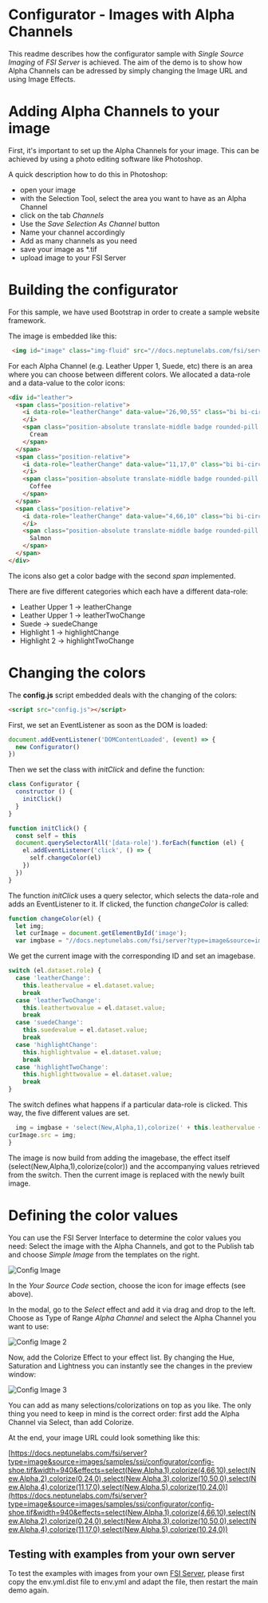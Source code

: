 # Configurator - Images with Alpha Channels

This readme describes how the configurator sample with *Single Source Imaging* of *FSI Server* is achieved.
The aim of the demo is to show how Alpha Channels can be adressed by simply changing the Image URL and using Image Effects.

# Adding Alpha Channels to your image

First, it's important to set up the Alpha Channels for your image. This can be achieved by using a
photo editing software like Photoshop.

A quick description how to do this in Photoshop:

- open your image
- with the Selection Tool, select the area you want to have as an Alpha Channel
- click on the tab *Channels*
- Use the *Save Selection As Channel* button
- Name your channel accordingly
- Add as many channels as you need
- save your image as *.tif
- upload image to your FSI Server

# Building the configurator

For this sample, we have used Bootstrap in order to create a sample website framework.

The image is embedded like this:

```html
 <img id="image" class="img-fluid" src="//docs.neptunelabs.com/fsi/server?type=image&source=images/samples/ssi/configurator/config-shoe.tif&width=940" width="940" alt="">
```

For each Alpha Channel (e.g. Leather Upper 1, Suede, etc) there is an area where you can choose
between different colors.
We allocated a data-role and a data-value to the color icons:

```html
<div id="leather">
  <span class="position-relative">
    <i data-role="leatherChange" data-value="26,90,55" class="bi bi-circle-fill icon-cream-round thumb-icon pt-3">
    </i>
    <span class="position-absolute translate-middle badge rounded-pill color-badge">
      Cream
    </span>
  </span>
  <span class="position-relative">
    <i data-role="leatherChange" data-value="11,17,0" class="bi bi-circle-fill icon-coffee-round thumb-icon pt-3">
    </i>
    <span class="position-absolute translate-middle badge rounded-pill color-badge">
      Coffee
    </span>
  </span>
  <span class="position-relative">
    <i data-role="leatherChange" data-value="4,66,10" class="bi bi-circle-fill icon-salmon-round thumb-icon pt-3">
    </i>
    <span class="position-absolute translate-middle badge rounded-pill color-badge">
      Salmon
    </span>
  </span>
</div>

```
The icons also get a color badge with the second *span* implemented.

There are five different categories which each have a different data-role:

- Leather Upper 1 -> leatherChange
- Leather Upper 1 -> leatherTwoChange
- Suede -> suedeChange
- Highlight 1 -> highlightChange
- Highlight 2 -> highlightTwoChange

# Changing the colors

The **config.js** script embedded deals with the changing of the colors:

```html
<script src="config.js"></script>
```

First, we set an EventListener as soon as the DOM is loaded:

```javascript
document.addEventListener('DOMContentLoaded', (event) => {
  new Configurator()
})
```

Then we set the class with *initClick* and define the function:

```javascript
class Configurator {
  constructor () {
    initClick()
  }
}

function initClick() {
  const self = this
  document.querySelectorAll('[data-role]').forEach(function (el) {
    el.addEventListener('click', () => {
      self.changeColor(el)
    })
  })
}
```
The function *initClick* uses a query selector, which selects the data-role and adds
an EventListener to it. If clicked, the function *changeColor* is called:

```javascript
function changeColor(el) {
  let img;
  let curImage = document.getElementById('image');
  var imgbase = "//docs.neptunelabs.com/fsi/server?type=image&source=images/samples/ssi/configurator/config-shoe.tif&width=940&effects=";
```

We get the current image with the corresponding ID and set an imagebase.

```javascript
switch (el.dataset.role) {
  case 'leatherChange':
    this.leathervalue = el.dataset.value;
    break
  case 'leatherTwoChange':
    this.leathertwovalue = el.dataset.value;
    break
  case 'suedeChange':
    this.suedevalue = el.dataset.value;
    break
  case 'highlightChange':
    this.highlightvalue = el.dataset.value;
    break
  case 'highlightTwoChange':
    this.highlighttwovalue = el.dataset.value;
    break
}
```

The switch defines what happens if a particular data-role is clicked. This way, the five
different values are set.

```javascript
  img = imgbase + 'select(New,Alpha,1),colorize(' + this.leathervalue + '),select(New,Alpha,2),colorize(' + this.suedevalue + '),select(New,Alpha,3),colorize(' + this.highlightvalue + '),select(New,Alpha,4),colorize(' + this.leathertwovalue + '),select(New,Alpha,5),colorize(' + this.highlighttwovalue + ')';
curImage.src = img;
}
```

The image is now build from adding the imagebase, the effect itself (select(New,Alpha,1),colorize(color)) and the accompanying values retrieved from the switch.
Then the current image is replaced with the newly built image.

# Defining the color values

You can use the FSI Server Interface to determine the color values you need:
Select the image with the Alpha Channels, and got to the Publish tab and choose *Simple Image* from the templates
on the right.

![Config Image](readme-config-1.png)

In the *Your Source Code* section, choose the icon for image effects (see above).

In the modal, go to the *Select* effect and add it via drag and drop to the left.
Choose as Type of Range *Alpha Channel* and select the Alpha Channel you want to use:

![Config Image 2](readme-config-2.png)

Now, add the Colorize Effect to your effect list.
By changing the Hue, Saturation and Lightness you can instantly see the changes in the
preview window:

![Config Image 3](readme-config-3.png)

You can add as many selections/colorizations on top as you like.
The only thing you need to keep in mind is the correct order:
first add the Alpha Channel via Select, than add Colorize.

At the end, your image URL could look something like this:

[https://docs.neptunelabs.com/fsi/server?type=image&source=images/samples/ssi/configurator/config-shoe.tif&width=940&effects=select(New,Alpha,1),colorize(4,66,10),select(New,Alpha,2),colorize(0,24,0),select(New,Alpha,3),colorize(10,50,0),select(New,Alpha,4),colorize(11,17,0),select(New,Alpha,5),colorize(10,24,0)](https://docs.neptunelabs.com/fsi/server?type=image&source=images/samples/ssi/configurator/config-shoe.tif&width=940&effects=select(New,Alpha,1),colorize(4,66,10),select(New,Alpha,2),colorize(0,24,0),select(New,Alpha,3),colorize(10,50,0),select(New,Alpha,4),colorize(11,17,0),select(New,Alpha,5),colorize(10,24,0))


## Testing with examples from  your own server

To test the examples with images from your own [FSI Server](https://www.neptunelabs.com/fsi-server/), please first copy the env.yml.dist file to env.yml and adapt the file, then restart the main demo again.
